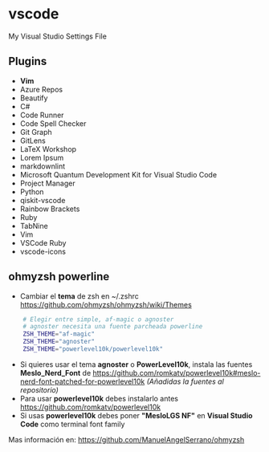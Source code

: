 # vscode
My Visual Studio Settings File

## Plugins
+ **Vim**
+ Azure Repos
+ Beautify
+ C#
+ Code Runner
+ Code Spell Checker
+ Git Graph
+ GitLens
+ LaTeX Workshop
+ Lorem Ipsum
+ markdownlint
+ Microsoft Quantum Development Kit for Visual Studio Code
+ Project Manager
+ Python
+ qiskit-vscode
+ Rainbow Brackets
+ Ruby
+ TabNine
+ Vim
+ VSCode Ruby
+ vscode-icons

## ohmyzsh powerline

- Cambiar el **tema** de zsh en ~/.zshrc <https://github.com/ohmyzsh/ohmyzsh/wiki/Themes>

```bash
    # Elegir entre simple, af-magic o agnoster
    # agnoster necesita una fuente parcheada powerline
    ZSH_THEME="af-magic"
    ZSH_THEME="agnoster"
    ZSH_THEME="powerlevel10k/powerlevel10k"
```

- Si quieres usar el tema **agnoster** o **PowerLevel10k**, instala las fuentes **Meslo_Nerd_Font** de <https://github.com/romkatv/powerlevel10k#meslo-nerd-font-patched-for-powerlevel10k>  *(Añadidas la fuentes al repositorio)*
- Para usar **powerlevel10k** debes instalarlo antes <https://github.com/romkatv/powerlevel10k>
- Si usas **powerlevel10k** debes poner **"MesloLGS NF"** en **Visual Studio Code** como terminal font family

Mas información en: <https://github.com/ManuelAngelSerrano/ohmyzsh>
